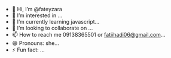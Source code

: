 - 👋 Hi, I’m @fateyzara
- 👀 I’m interested in ...
- 🌱 I’m currently learning javascript...
- 💞️ I’m looking to collaborate on ...
- 📫 How to reach me 09138365501 or fatiihadi06@gmail.com...
- 😄 Pronouns: she...
- ⚡ Fun fact: ...

<!---
fateyzara/fateyzara is a ✨ special ✨ repository because its `README.md` (this file) appears on your GitHub profile.
You can click the Preview link to take a look at your changes.
--->
